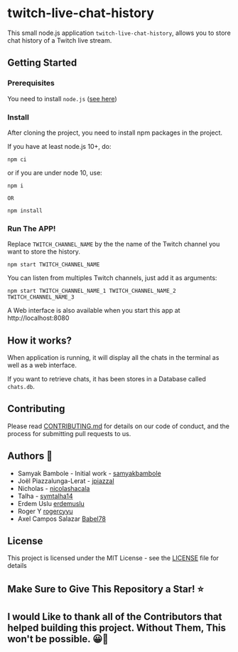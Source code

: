 # twitch-live-chat-history

This small node.js application `twitch-live-chat-history`, allows you to store chat history of a Twitch live stream.

## Getting Started

### Prerequisites

You need to install `node.js` ([see here](https://nodejs.org/en/))

### Install

After cloning the project, you need to install npm packages in the project.

If you have at least node.js 10+, do:
```
npm ci
```
or if you are under node 10, use:
```
npm i

OR 

npm install
```

### Run The APP!

Replace `TWITCH_CHANNEL_NAME` by the the name of the Twitch channel you want to store the history.

```
npm start TWITCH_CHANNEL_NAME
```

You can listen from multiples Twitch channels, just add it as arguments:

```
npm start TWITCH_CHANNEL_NAME_1 TWITCH_CHANNEL_NAME_2 TWITCH_CHANNEL_NAME_3
```

A Web interface is also available when you start this app at http://localhost:8080

## How it works?

When application is running, it will display all the chats in the terminal as well as a web interface.

If you want to retrieve chats, it has been stores in a Database called `chats.db`.

## Contributing

Please read [CONTRIBUTING.md](CONTRIBUTING.md) for details on our code of conduct, and the process for submitting pull requests to us.

## Authors 🌈

- Samyak Bambole - Initial work - [samyakbambole](https://github.com/samyakbambole)
- Joël Piazzalunga-Lerat - [jpiazzal](https://github.com/jpiazzal)
- Nicholas - [nicolashacala](https://github.com/nicolashacala)
- Talha - [symtalha14](https://github.com/symtalha14)
- Erdem Uslu [erdemuslu](https://github.com/erdemuslu)
- Roger Y [rogercyyu](https://github.com/rogercyyu)
- Axel Campos Salazar [Babel78](https://github.com/Babel78)

## License

This project is licensed under the MIT License - see the [LICENSE](LICENSE) file for details

## Make Sure to Give This Repository a Star! ⭐

## I would Like to thank all of the Contributors that helped building this project. Without Them, This won't be possible. 😀🌈
